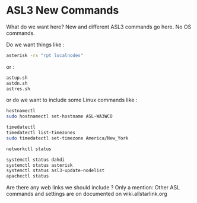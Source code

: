 # ASL3 New Commands

What do we want here?
New and different ASL3 commands go here. No OS commands.

Do we want things like :

```bash
asterisk -rx "rpt localnodes"
```

or :

```bash
astup.sh
astdn.sh
astres.sh
```

or do we want to include some Linux commands like :

```bash
hostnamectl
sudo hostnamectl set-hostname ASL-WA3WCO
```

```bash
timedatectl
timedatectl list-timezones
sudo timedatectl set-timezone America/New_York
```

```bash
networkctl status
```

```bash
systemctl status dahdi
systemctl status asterisk
systemctl status asl3-update-nodelist
apachectl status
```

Are there any web links we should include ?
Only a mention: Other ASL commands and settings are on documented on wiki.allstarlink.org
